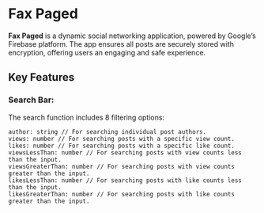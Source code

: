 # Fax Paged

**Fax Paged** is a dynamic social networking application, powered by Google’s Firebase platform. The app ensures all posts are securely stored with encryption, offering users an engaging and safe experience.

## Key Features

### Search Bar:
The search function includes 8 filtering options:
```
author: string // For searching individual post authors.
views: number // For searching posts with a specific view count.
likes: number // For searching posts with a specific like count.
viewsLessThan: number // For searching posts with view counts less than the input.
viewsGreaterThan: number // For searching posts with view counts greater than the input.
likesLessThan: number // For searching posts with like counts less than the input.
likesGreaterThan: number // For searching posts with like counts greater than the input.
```
